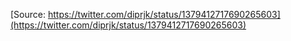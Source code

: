 [Source: https://twitter.com/diprjk/status/1379412717690265603](https://twitter.com/diprjk/status/1379412717690265603)